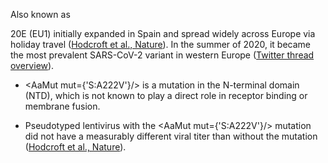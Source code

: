 Also known as <Lin name="B.1.177" />

20E (EU1) initially expanded in Spain and spread widely across Europe via holiday travel ([Hodcroft et al., Nature](https://www.nature.com/articles/s41586-021-03677-y)). In the summer of 2020, it became the most prevalent SARS-CoV-2 variant in western Europe ([Twitter thread overview](https://twitter.com/firefoxx66/status/1401833676317593600)).

- <AaMut mut={'S:A222V'}/> is a mutation in the N-terminal domain (NTD), which is not known to play a direct role in receptor binding or membrane fusion.

- Pseudotyped lentivirus with the <AaMut mut={'S:A222V'}/> mutation did not have a measurably different viral titer than without the mutation ([Hodcroft et al., Nature](https://www.nature.com/articles/s41586-021-03677-y)).

<br/>
